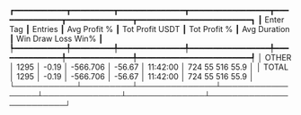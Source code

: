 ┏━━━━━━━━━━━┳━━━━━━━━━┳━━━━━━━━━━━━━━┳━━━━━━━━━━━━━━━━━┳━━━━━━━━━━━━━━┳━━━━━━━━━━━━━━┳━━━━━━━━━━━━━━━━━━━━━━━━┓
┃ Enter Tag ┃ Entries ┃ Avg Profit % ┃ Tot Profit USDT ┃ Tot Profit % ┃ Avg Duration ┃  Win  Draw  Loss  Win% ┃
┡━━━━━━━━━━━╇━━━━━━━━━╇━━━━━━━━━━━━━━╇━━━━━━━━━━━━━━━━━╇━━━━━━━━━━━━━━╇━━━━━━━━━━━━━━╇━━━━━━━━━━━━━━━━━━━━━━━━┩
│     OTHER │    1295 │        -0.19 │        -566.706 │       -56.67 │     11:42:00 │  724    55   516  55.9 │
│     TOTAL │    1295 │        -0.19 │        -566.706 │       -56.67 │     11:42:00 │  724    55   516  55.9 │
└───────────┴─────────┴──────────────┴─────────────────┴──────────────┴──────────────┴────────────────────────┘
